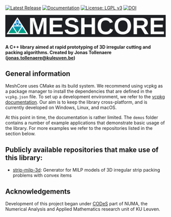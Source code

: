 [![Latest Release](https://img.shields.io/github/v/release/JonasTollenaere/MeshCore?label=release)](https://github.com/JonasTollenaere/MeshCore/releases)
[![Documentation](https://img.shields.io/badge/docs-GitHub%20Pages-blue)](https://jonastollenaere.github.io/MeshCore/)
[![License: LGPL v3](https://img.shields.io/badge/License-LGPL%20v3-blue.svg)](LICENSE)
[![DOI](https://zenodo.org/badge/311904459.svg)](https://doi.org/10.5281/zenodo.16533653)

![](icons/logo4.svg)

#### A C++ library aimed at rapid prototyping of 3D irregular cutting and packing algorithms. Created by Jonas Tollenaere (jonas.tollenaere@kuleuven.be)

## General information

MeshCore uses CMake as its build system.
We recommend using vcpkg as a package manager to install the dependencies that are defined in the `vcpkg.json` file.
To set up a development environment, we refer to the [vcpkg documentation](https://vcpkg.io/en/getting-started).
Our aim is to keep the library cross-platform, and is currently developed on Windows, Linux, and macOS.

At this point in time, the documentation is rather limited.
The `demos` folder contains a number of example applications that demonstrate basic usage of the library. 
For more examples we refer to the repositories listed in the section below. 

## Publicly available repositories that make use of this library:
* [strip-milp-3d](https://github.com/JonasTollenaere/strip-milp-3d): Generator for MILP models of 3D irregular strip packing problems with convex items

## Acknowledgements
Development of this project began under [CODeS](https://numa.cs.kuleuven.be/research/combinatorial-optimization) part of NUMA, the Numerical Analysis and Applied Mathematics research unit of KU Leuven.
